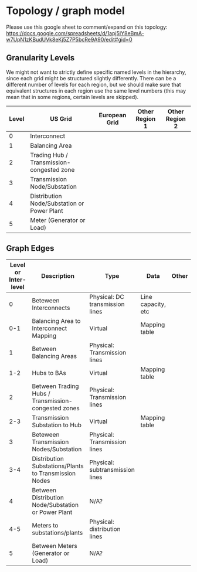 # Topology / graph model

Please use this google sheet to comment/expand on this topology: https://docs.google.com/spreadsheets/d/1apj5IY8eBmA-w7UpN1zKBudUVk8eKj5Z7P5bcRe9A90/edit#gid=0

## Granularity Levels
We might not want to strictly define specific named levels in the hierarchy, since each grid might be structured slightly differently. There can be a different number of levels for each region, but we should make sure that equivalent structures in each region use the same level numbers (this may mean that in some regions, certain levels are skipped).

|Level|US Grid|European Grid|Other Region 1|Other Region 2|
|--|--|--|--|--|
|0|Interconnect| | | |
|1|Balancing Area| | | |
|2|Trading Hub / Transmission-congested zone| | | |
|3|Transmission Node/Substation| | | |
|4|Distribution Node/Substation or Power Plant| | | |
|5|Meter (Generator or Load)| | | |

## Graph Edges
|Level or Inter-level|Description|Type|Data|Other|
|--|--|--|--|--|
|0|Beteween Interconnects|Physical: DC transmission lines|Line capacity, etc| |
|0-1|Balancing Area to Interconnect Mapping|Virtual|Mapping table| |
|1|Between Balancing Areas|Physical: Transmission lines | | |
|1-2|Hubs to BAs|Virtual|Mapping table| |
|2|Between Trading Hubs / Transmission-congested zones|Physical: Transmission lines | | |
|2-3|Transmission Substation to Hub|Virtual|Mapping table| |
|3|Beteween Transmission Nodes/Substation|Physical: Transmission lines | | |
|3-4|Distribution Substations/Plants to Transmission Nodes|Physical: subtransmission lines|| |
|4|Between Distribution Node/Substation or Power Plant|N/A? | | |
|4-5|Meters to substations/plants|Physical: distribution lines|| |
|5|Between Meters (Generator or Load)|N/A?| | |
